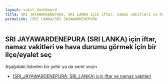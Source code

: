 ```yaml
---
layout: vakit_dashboard
title: SRI JAYAWARDENEPURA, SRI LANKA için iftar, namaz vakitleri ve hava durumu - ilçe/eyalet seç
permalink: /SRI LANKA/SRI JAYAWARDENEPURA
---
```


## SRI JAYAWARDENEPURA (SRI LANKA) için iftar, namaz vakitleri ve hava durumu  görmek için bir ilçe/eyalet seç

Aşağıdaki listeden bir şehir ya da semt seçin

* [ (SRI_JAYAWARDENEPURA, SRI_LANKA) için iftar ve namaz vakitleri](/SRI_LANKA/SRI_JAYAWARDENEPURA/)

<script type="text/javascript">
  var GLOBAL_COUNTRY = 'SRI LANKA';
  var GLOBAL_CITY = 'SRI JAYAWARDENEPURA';
  var GLOBAL_STATE = 'SRI JAYAWARDENEPURA';
</script>
